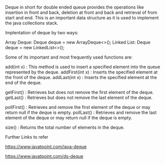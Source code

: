 Deque in short for double ended queue provides the operations like insertion in front and back, deletion at front and back and retrieval of from start and end.
This is an important data structure as it is used to implement the java collections stack.

Implentation of deque by two ways:

Array Deque:    Deque<Integer> deque = new ArrayDeque<>();
Linked List:   Deque<Integer> deque = new LinkedList<>();

Some of its important and most frequently used functions are:

add(int x) : This method is used to insert a specified element into the queue represented by the deque.
addFirst(int x) : Inserts the specified element at the front of the deque.
addLast(int x) : Inserts the specified element at the end of the deque.

getFirst() : Retrieves but does not remove the first element of the deque.
getLast() : Retrieves but does not remove the last element of the deque.

pollFirst() :	Retrieves and remove the first element of the deque or may return null if the deque is empty.
pollLast() : Retrieves and remove the last element of the deque or may return null if the deque is empty.

size() : Returns the total number of elements in the deque.

Further Links to refer

https://www.javatpoint.com/java-deque

https://www.javatpoint.com/ds-deque
